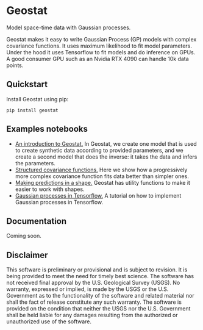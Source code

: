 # Geostat

Model space-time data with Gaussian processes.

Geostat makes it easy to write Gaussian Process (GP) models with complex covariance
functions. It uses maximum likelihood to fit model parameters. Under the hood
it uses Tensorflow to fit models and do inference on GPUs. A good consumer GPU
such as an Nvidia RTX 4090 can handle 10k data points.

## Quickstart 

Install Geostat using pip:
```
pip install geostat
```

## Examples notebooks

  * [An introduction to Geostat.](docs/gaussian-processes-in-geostat/gaussian-processes-in-geostat.ipynb)
  In Geostat, we create one model that is used to create synthetic data according
  to provided parameters, and we create a second model that does the inverse:
  it takes the data and infers the parameters.
  * [Structured covariance functions.](docs/3d-gaussian-processes/3d-gaussian-processes.ipynb) Here
  we show how a progressively more complex covariance function fits data better
  than simpler ones.
  * [Making predictions in a shape.](docs/predictions-with-mesh/predictions-with-mesh.ipynb) Geostat
  has utility functions to make it easier to work with shapes.
  * [Gaussian processes in Tensorflow.](docs/gaussian-processes-in-tensorflow/gaussian-processes-in-tensorflow.ipynb) A tutorial on how to implement Gaussian processes in Tensorflow.

## Documentation

Coming soon.

## Disclaimer

This software is preliminary or provisional and is subject to revision. It is being provided to meet the need for timely best science. The software has not received final approval by the U.S. Geological Survey (USGS). No warranty, expressed or implied, is made by the USGS or the U.S. Government as to the functionality of the software and related material nor shall the fact of release constitute any such warranty. The software is provided on the condition that neither the USGS nor the U.S. Government shall be held liable for any damages resulting from the authorized or unauthorized use of the software.
